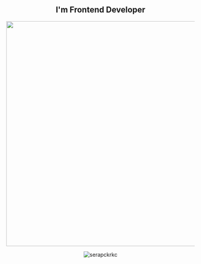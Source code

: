<h2 align="center">I'm <b>Frontend Developer</b></i></h2>
<p align="center">
   <img src="https://media.giphy.com/media/L1R1tvI9svkIWwpVYr/giphy.gif" width="600" />
</p>

<p align="center"><img  src="https://github-readme-stats.vercel.app/api/top-langs?username=serapckrkc&show_icons=true&locale=en&layout=compact" alt="serapckrkc" /></p>
